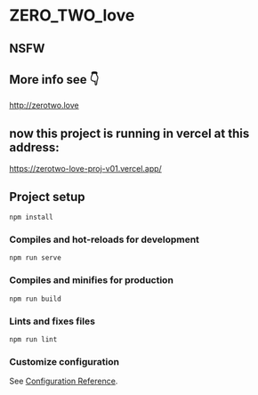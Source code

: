 # ZERO_TWO_love
## NSFW

## More info see 👇
http://zerotwo.love

## now this project is running in vercel at this address:
https://zerotwo-love-proj-v01.vercel.app/

## Project setup
```
npm install
```

### Compiles and hot-reloads for development
```
npm run serve
```

### Compiles and minifies for production
```
npm run build
```

### Lints and fixes files
```
npm run lint
```

### Customize configuration
See [Configuration Reference](https://cli.vuejs.org/config/).
